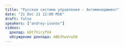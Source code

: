```yaml
---
title: "Русская система управления - Антименеджмент"
date: "21 Dec 21 12:00 MSK"
draft: false
speakers: ["andrey-ivanov"]
videos:
  доклад: kDt7ViryTV4
  обсуждение доклада: ABb3hwVrw50
---
```


